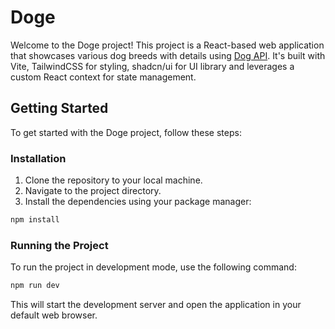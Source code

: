 # Doge

Welcome to the Doge project! This project is a React-based web application that showcases various dog breeds with details using [Dog API](https://dog.ceo/dog-api/documentation/breed). It's built with Vite, TailwindCSS for styling, shadcn/ui for UI library and leverages a custom React context for state management.

## Getting Started

To get started with the Doge project, follow these steps:

### Installation

1. Clone the repository to your local machine.
2. Navigate to the project directory.
3. Install the dependencies using your package manager:

```sh
npm install
```

### Running the Project
To run the project in development mode, use the following command:
```sh
npm run dev
```
This will start the development server and open the application in your default web browser.
